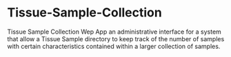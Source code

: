 # Tissue-Sample-Collection
Tissue Sample Collection Wep App an administrative interface for a system that allow
a Tissue Sample directory to keep track of the number of samples with certain characteristics
contained within a larger collection of samples.
